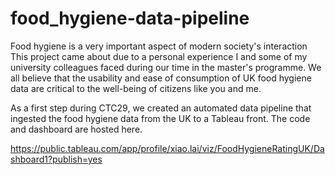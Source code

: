 # food_hygiene-data-pipeline

Food hygiene is a very important aspect of modern society's interaction 
This project came about due to a personal experience I and some of my university colleagues faced during our time in the master's programme.
We all believe that the usability and ease of consumption of UK food hygiene data are critical to the well-being of citizens like you and me.

As a first step during CTC29, we created an automated data pipeline that ingested the food hygiene data from the UK to a Tableau front. 
The code and dashboard are hosted here.

https://public.tableau.com/app/profile/xiao.lai/viz/FoodHygieneRatingUK/Dashboard1?publish=yes
